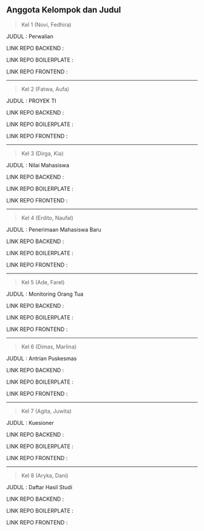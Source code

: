 ## Anggota Kelompok dan Judul

> Kel 1 (Novi, Fedhira)

JUDUL : Perwalian

LINK REPO BACKEND : 

LINK REPO BOILERPLATE :

LINK REPO FRONTEND :

---
> Kel 2 (Fatwa, Aufa)

JUDUL : PROYEK TI

LINK REPO BACKEND : 

LINK REPO BOILERPLATE :

LINK REPO FRONTEND :

---
> Kel 3 (Dirga, Kia)

JUDUL : Nilai Mahasiswa

LINK REPO BACKEND : 

LINK REPO BOILERPLATE :

LINK REPO FRONTEND :

---
> Kel 4 (Erdito, Naufal)

JUDUL : Penerimaan Mahasiswa Baru

LINK REPO BACKEND :

LINK REPO BOILERPLATE :

LINK REPO FRONTEND :

---
> Kel 5 (Ade, Farel)

JUDUL : Monitoring Orang Tua

LINK REPO BACKEND : 

LINK REPO BOILERPLATE :

LINK REPO FRONTEND :

---
> Kel 6 (Dimas, Marlina)

JUDUL : Antrian Puskesmas

LINK REPO BACKEND : 

LINK REPO BOILERPLATE :

LINK REPO FRONTEND :

---
> Kel 7 (Agita, Juwita)

JUDUL : Kuesioner

LINK REPO BACKEND : 

LINK REPO BOILERPLATE :

LINK REPO FRONTEND :

---
> Kel 8 (Aryka, Dani)

JUDUL : Daftar Hasil Studi

LINK REPO BACKEND : 

LINK REPO BOILERPLATE :

LINK REPO FRONTEND :
